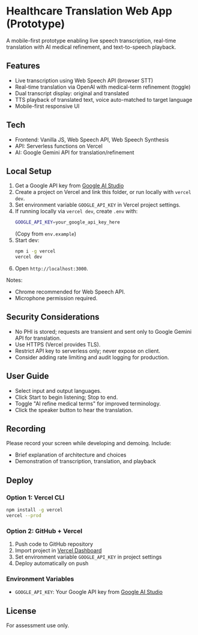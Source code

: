 # Healthcare Translation Web App (Prototype)

A mobile-first prototype enabling live speech transcription, real-time translation with AI medical refinement, and text-to-speech playback.

## Features
- Live transcription using Web Speech API (browser STT)
- Real-time translation via OpenAI with medical-term refinement (toggle)
- Dual transcript display: original and translated
- TTS playback of translated text, voice auto-matched to target language
- Mobile-first responsive UI

## Tech
- Frontend: Vanilla JS, Web Speech API, Web Speech Synthesis
- API: Serverless functions on Vercel
- AI: Google Gemini API for translation/refinement

## Local Setup
1. Get a Google API key from [Google AI Studio](https://makersuite.google.com/app/apikey)
2. Create a project on Vercel and link this folder, or run locally with `vercel dev`.
3. Set environment variable `GOOGLE_API_KEY` in Vercel project settings.
4. If running locally via `vercel dev`, create `.env` with:
   ```bash
   GOOGLE_API_KEY=your_google_api_key_here
   ```
   (Copy from `env.example`)
5. Start dev:
   ```bash
   npm i -g vercel
   vercel dev
   ```
6. Open `http://localhost:3000`.

Notes:
- Chrome recommended for Web Speech API.
- Microphone permission required.

## Security Considerations
- No PHI is stored; requests are transient and sent only to Google Gemini API for translation.
- Use HTTPS (Vercel provides TLS).
- Restrict API key to serverless only; never expose on client.
- Consider adding rate limiting and audit logging for production.

## User Guide
- Select input and output languages.
- Click Start to begin listening; Stop to end.
- Toggle "AI refine medical terms" for improved terminology.
- Click the speaker button to hear the translation.

## Recording
Please record your screen while developing and demoing. Include:
- Brief explanation of architecture and choices
- Demonstration of transcription, translation, and playback

## Deploy

### Option 1: Vercel CLI
```bash
npm install -g vercel
vercel --prod
```

### Option 2: GitHub + Vercel
1. Push code to GitHub repository
2. Import project in [Vercel Dashboard](https://vercel.com/dashboard)
3. Set environment variable `GOOGLE_API_KEY` in project settings
4. Deploy automatically on push

### Environment Variables
- `GOOGLE_API_KEY`: Your Google API key from [Google AI Studio](https://makersuite.google.com/app/apikey)

## License
For assessment use only.

